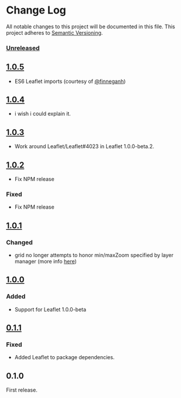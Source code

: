 # Change Log

All notable changes to this project will be documented in this file.
This project adheres to [Semantic Versioning](http://semver.org/).

### [Unreleased]

## [1.0.5]

* ES6 Leaflet imports (courtesy of [@finneganh](https://github.com/finneganh))

## [1.0.4]

* i wish i could explain it.

## [1.0.3]

* Work around Leaflet/Leaflet#4023 in Leaflet 1.0.0-beta.2.

## [1.0.2]

* Fix NPM release

### Fixed

* Fix NPM release

## [1.0.1]

### Changed

* grid no longer attempts to honor min/maxZoom specified by layer manager (more info [here](https://github.com/Esri/esri-leaflet/pull/660#issuecomment-151680624))

## [1.0.0]

### Added

* Support for Leaflet 1.0.0-beta

## [0.1.1]

### Fixed

* Added Leaflet to package dependencies.

## 0.1.0

First release.

[Unreleased]: https://github.com/patrickarlt/leaflet-virtual-grid/compare/v1.0.4...HEAD
[1.0.5]: https://github.com/patrickarlt/leaflet-virtual-grid/compare/v1.0.4...v1.0.5
[1.0.4]: https://github.com/patrickarlt/leaflet-virtual-grid/compare/v1.0.3...v1.0.4
[1.0.3]: https://github.com/patrickarlt/leaflet-virtual-grid/compare/v1.0.2...v1.0.3
[1.0.2]: https://github.com/patrickarlt/leaflet-virtual-grid/compare/v1.0.1...v1.0.2
[1.0.1]: https://github.com/patrickarlt/leaflet-virtual-grid/compare/v1.0.0...v1.0.1
[1.0.0]: https://github.com/patrickarlt/leaflet-virtual-grid/compare/v0.1.1...v1.0.0
[0.1.1]: https://github.com/patrickarlt/leaflet-virtual-grid/compare/v0.1.0...v0.1.1
